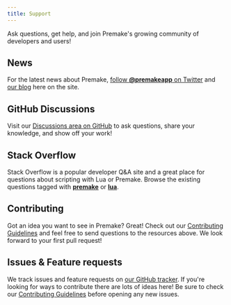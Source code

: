 ```yaml
---
title: Support
---
```


Ask questions, get help, and join Premake's growing community of developers and users!

## News

For the latest news about Premake, [follow **@premakeapp** on Twitter](https://twitter.com/premakeapp) and [our blog](/blog) here on the site.

## GitHub Discussions

Visit our [Discussions area on GitHub](https://github.com/premake/premake-core/discussions) to ask questions, share your knowledge, and show off your work!

## Stack Overflow

Stack Overflow is a popular developer Q&A site and a great place for questions about scripting with Lua or Premake. Browse the existing questions tagged with **[premake](https://stackoverflow.com/questions/tagged/premake)** or **[lua](https://stackoverflow.com/questions/tagged/lua)**.

## Contributing

Got an idea you want to see in Premake? Great! Check out our [Contributing Guidelines](https://github.com/premake/premake-core/blob/master/CONTRIBUTING.md) and feel free to send questions to the resources above. We look forward to your first pull request!

## Issues & Feature requests

We track issues and feature requests on [our GitHub tracker](https://github.com/premake/premake-core/issues). If you're looking for ways to contribute there are lots of ideas here! Be sure to check our [Contributing Guidelines](https://github.com/premake/premake-core/blob/master/CONTRIBUTING.md) before opening any new issues.

